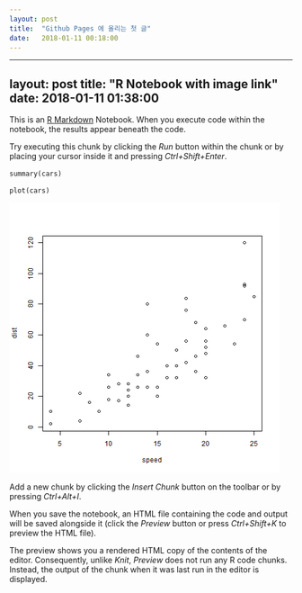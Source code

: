 ```yaml
---
layout: post
title:  "Github Pages 에 올리는 첫 글"
date:   2018-01-11 00:18:00
---
```


---
layout: post
title: "R Notebook with image link"
date:   2018-01-11 01:38:00
---

This is an [R Markdown](http://rmarkdown.rstudio.com) Notebook. When you execute code within the notebook, the results appear beneath the code. 

Try executing this chunk by clicking the *Run* button within the chunk or by placing your cursor inside it and pressing *Ctrl+Shift+Enter*. 
```{r}
summary(cars)
```



```{r}
plot(cars)

```

![결과](./plot.png)

Add a new chunk by clicking the *Insert Chunk* button on the toolbar or by pressing *Ctrl+Alt+I*.

When you save the notebook, an HTML file containing the code and output will be saved alongside it (click the *Preview* button or press *Ctrl+Shift+K* to preview the HTML file).

The preview shows you a rendered HTML copy of the contents of the editor. Consequently, unlike *Knit*, *Preview* does not run any R code chunks. Instead, the output of the chunk when it was last run in the editor is displayed.
```{r}

```

